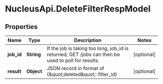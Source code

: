 # NucleusApi.DeleteFilterRespModel

## Properties
Name | Type | Description | Notes
------------ | ------------- | ------------- | -------------
**job_id** | **String** | If the job is taking too long, job_id is returned, GET /jobs can then be used to poll for results. | [optional] 
**result** | **Object** | JSON record in format of {\&quot;deleted\&quot;: filter_id} | [optional] 


